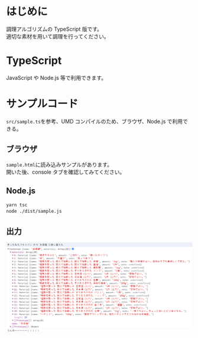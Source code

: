 # はじめに

調理アルゴリズムの TypeScript 版です。  
適切な素材を用いて調理を行ってください。

# TypeScript

JavaScript や Node.js 等で利用できます。

# サンプルコード

`src/sample.ts`を参考、UMD コンパイルのため、ブラウザ、Node.js で利用できる。

## ブラウザ

`sample.html`に読み込みサンプルがあります。  
開いた後、console タブを確認してみてください。

## Node.js

```bash
yarn tsc
node ./dist/sample.js
```

## 出力

![](./img/console.png)
